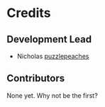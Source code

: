 # Credits

## Development Lead

- Nicholas [puzzlepeaches](https://github.com/puzzlepeaches)

## Contributors

None yet. Why not be the first?